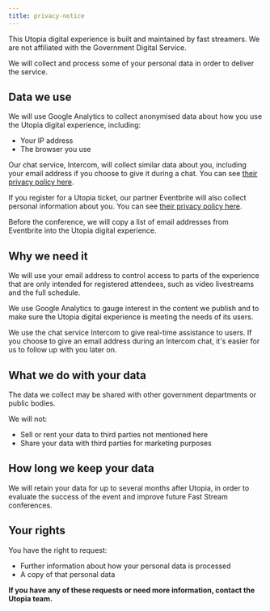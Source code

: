 ```yaml
---
title: privacy-notice
---
```

This Utopia digital experience is built and maintained by fast streamers. We are not affiliated with the Government Digital Service.

We will collect and process some of your personal data in order to deliver the service.

## Data we use

We will use Google Analytics to collect anonymised data about how you use the Utopia digital experience, including:

* Your IP address
* The browser you use

Our chat service, Intercom, will collect similar data about you, including your email address if you choose to give it during a chat. You can see [their privacy policy here](https://www.intercom.com/terms-and-policies#privacy).

If you register for a Utopia ticket, our partner Eventbrite will also collect personal information about you. You can see [their privacy policy here](https://www.eventbrite.co.uk/support/articles/en_US/Troubleshooting/eventbrite-privacy-policy?lg=en_GB).

Before the conference, we will copy a list of email addresses from Eventbrite into the Utopia digital experience.

## Why we need it

We will use your email address to control access to parts of the experience that are only intended for registered attendees, such as video livestreams and the full schedule.

We use Google Analytics to gauge interest in the content we publish and to make sure the Utopia digital experience is meeting the needs of its users.

We use the chat service Intercom to give real-time assistance to users. If you choose to give an email address during an Intercom chat, it's easier for us to follow up with you later on.

## What we do with your data

The data we collect may be shared with other government departments or public bodies.

We will not: 

* Sell or rent your data to third parties not mentioned here
* Share your data with third parties for marketing purposes

## How long we keep your data

We will retain your data for up to several months after Utopia, in order to evaluate the success of the event and improve future Fast Stream conferences.

## Your rights

You have the right to request:

* Further information about how your personal data is processed
* A copy of that personal data

**If you have any of these requests or need more information, contact the Utopia team.**
